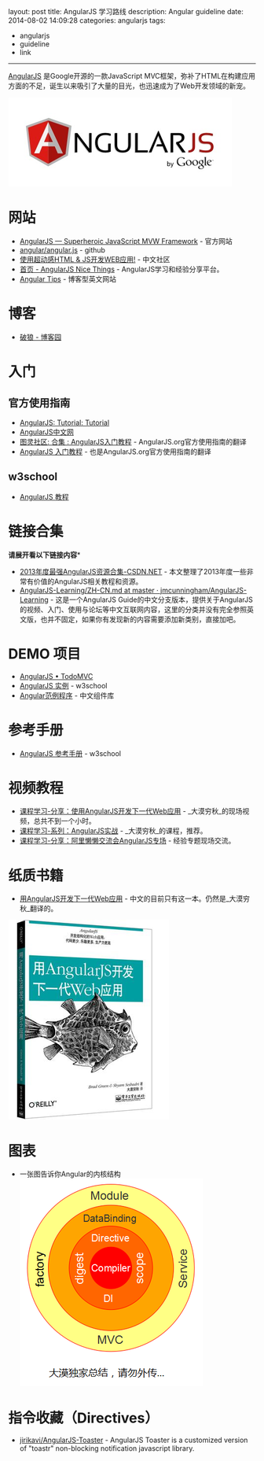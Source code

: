 layout: post
title: AngularJS 学习路线
description: Angular guideline
date: 2014-08-02 14:09:28
categories: angularjs
tags:
- angularjs
- guideline
- link
---
[AngularJS](http://angularjs.org/) 是Google开源的一款JavaScript MVC框架，弥补了HTML在构建应用方面的不足，诞生以来吸引了大量的目光，也迅速成为了Web开发领域的新宠。

![AngularJS](/img/2014-08-02-angularjs-guideline-001.jpg)

# 网站
* [AngularJS — Superheroic JavaScript MVW Framework](https://angularjs.org/) - 官方网站
* [angular/angular.js](https://github.com/angular/angular.js) - github
* [使用超动感HTML & JS开发WEB应用!](http://angularjs.cn/) - 中文社区
* [首页 - AngularJS Nice Things](http://www.ngnice.com/) - AngularJS学习和经验分享平台。
* [Angular Tips](http://angular-tips.com/) - 博客型英文网站

# 博客
* [破狼 - 博客园](http://www.cnblogs.com/whitewolf/)

# 入门

## 官方使用指南
* [AngularJS: Tutorial: Tutorial](https://docs.angularjs.org/tutorial)
* [AngularJS中文网](http://www.apjs.net/)
* [图灵社区: 合集 : AngularJS入门教程](http://www.ituring.com.cn/minibook/303) - AngularJS.org官方使用指南的翻译
* [AngularJS 入门教程](http://angularjs.cn/T006) - 也是AngularJS.org官方使用指南的翻译

## w3school
* [AngularJS 教程](http://www.w3cschool.cc/angularjs/angularjs-tutorial.html)

# 链接合集

**请展开看以下链接内容***

* [2013年度最强AngularJS资源合集-CSDN.NET](http://www.csdn.net/article/2014-01-03/2818005-AngularJS-Google-resource) - 本文整理了2013年度一些非常有价值的AngularJS相关教程和资源。
* [AngularJS-Learning/ZH-CN.md at master · jmcunningham/AngularJS-Learning](https://github.com/jmcunningham/AngularJS-Learning/blob/master/ZH-CN.md) - 这是一个AngularJS Guide的中文分支版本，提供关于AngularJS的视频、入门、使用与论坛等中文互联网内容，这里的分类并没有完全参照英文版，也并不固定，如果你有发现新的内容需要添加新类别，直接加吧。

# DEMO 项目
* [AngularJS • TodoMVC](http://todomvc.com/architecture-examples/angularjs/)
* [AngularJS 实例](http://www.w3cschool.cc/angularjs/angularjs-examples.html) - w3school
* [Angular范例程序](http://www.ngnice.com/showcase/#/home/home) - 中文组件库

# 参考手册
* [AngularJS 参考手册](http://www.w3cschool.cc/angularjs/angularjs-reference.html) - w3school

# 视频教程

* [课程学习-分享：使用AngularJS开发下一代Web应用](http://www.imooc.com/learn/51) - _大漠穷秋_的现场视频，总共不到一个小时。
* [课程学习-系列：AngularJS实战](http://www.imooc.com/learn/156) - _大漠穷秋_的课程，推荐。
* [课程学习-分享：阿里懒懒交流会AngularJS专场](http://www.imooc.com/learn/203) - 经验专题现场交流。

# 纸质书籍

* [用AngularJS开发下一代Web应用](http://book.douban.com/subject/25752512/) - 中文的目前只有这一本。仍然是_大漠穷秋_翻译的。

![用AngularJS开发下一代Web应用](/img/2014-08-02-angularjs-guideline-002.jpg)

# 图表

* 一张图告诉你Angular的内核结构
![一张图告诉你Angular的内核结构](/img/2014-08-02-angularjs-guideline-001.png)

# 指令收藏（Directives）
* [jirikavi/AngularJS-Toaster](https://github.com/jirikavi/AngularJS-Toaster) - AngularJS Toaster is a customized version of "toastr" non-blocking notification javascript library.
